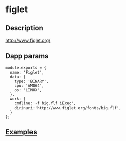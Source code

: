 # figlet
## Description
http://www.figlet.org/
## Dapp params
```
module.exports = {
  name: 'Figlet',
  data: {
    type: 'BINARY',
    cpu: 'AMD64',
    os: 'LINUX',
  },
  work: {
    cmdline:'-f big.flf iExec',
    dirinuri:'http://www.figlet.org/fonts/big.flf',
  }
};
```
## [Examples](./examples)
